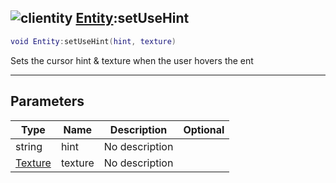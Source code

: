 ## ![clientity](../../.gitbook/assets/clientity.png) [Entity](https://iaswiki.rawr.dev/readme/entity):setUseHint

```lua
void Entity:setUseHint(hint, texture)
```

Sets the cursor hint & texture when the user hovers the ent

------
## Parameters

| Type   | Name | Description | Optional |
| ------ | ---- | ----------- | -------: |
| string | hint | No description |  |
| [Texture](https://iaswiki.rawr.dev/readme/texture) | texture | No description |  |


